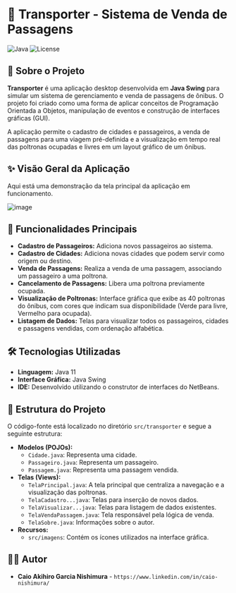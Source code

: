 # 🚌 Transporter - Sistema de Venda de Passagens

![Java](https://img.shields.io/badge/Made%20with-Java-red?style=for-the-badge&logo=java)
![License](https://img.shields.io/badge/License-MIT-blue?style=for-the-badge)

## 📖 Sobre o Projeto

**Transporter** é uma aplicação desktop desenvolvida em **Java Swing** para simular um sistema de gerenciamento e venda de passagens de ônibus. O projeto foi criado como uma forma de aplicar conceitos de Programação Orientada a Objetos, manipulação de eventos e construção de interfaces gráficas (GUI).

A aplicação permite o cadastro de cidades e passageiros, a venda de passagens para uma viagem pré-definida e a visualização em tempo real das poltronas ocupadas e livres em um layout gráfico de um ônibus.

## ✨ Visão Geral da Aplicação

Aqui está uma demonstração da tela principal da aplicação em funcionamento.

![image](https://github.com/user-attachments/assets/790d6740-b8cc-412c-9c1b-15bbf9d59311)
## 🚀 Funcionalidades Principais

-   **Cadastro de Passageiros:** Adiciona novos passageiros ao sistema.
-   **Cadastro de Cidades:** Adiciona novas cidades que podem servir como origem ou destino.
-   **Venda de Passagens:** Realiza a venda de uma passagem, associando um passageiro a uma poltrona.
-   **Cancelamento de Passagens:** Libera uma poltrona previamente ocupada.
-   **Visualização de Poltronas:** Interface gráfica que exibe as 40 poltronas do ônibus, com cores que indicam sua disponibilidade (Verde para livre, Vermelho para ocupada).
-   **Listagem de Dados:** Telas para visualizar todos os passageiros, cidades e passagens vendidas, com ordenação alfabética.

## 🛠️ Tecnologias Utilizadas

-   **Linguagem:** Java 11
-   **Interface Gráfica:** Java Swing
-   **IDE:** Desenvolvido utilizando o construtor de interfaces do NetBeans.

## 📂 Estrutura do Projeto

O código-fonte está localizado no diretório `src/transporter` e segue a seguinte estrutura:

-   **Modelos (POJOs):**
    -   `Cidade.java`: Representa uma cidade.
    -   `Passageiro.java`: Representa um passageiro.
    -   `Passagem.java`: Representa uma passagem vendida.
-   **Telas (Views):**
    -   `TelaPrincipal.java`: A tela principal que centraliza a navegação e a visualização das poltronas.
    -   `TelaCadastro...java`: Telas para inserção de novos dados.
    -   `TelaVisualizar...java`: Telas para listagem de dados existentes.
    -   `TelaVendaPassagem.java`: Tela responsável pela lógica de venda.
    -   `TelaSobre.java`: Informações sobre o autor.
-   **Recursos:**
    -   `src/imagens`: Contém os ícones utilizados na interface gráfica.

## 👨‍💻 Autor

-   **Caio Akihiro Garcia Nishimura** - `https://www.linkedin.com/in/caio-nishimura/`
